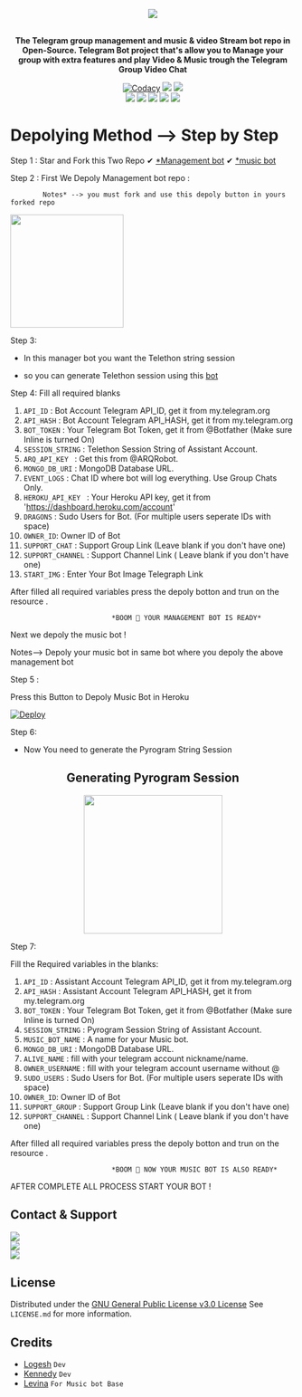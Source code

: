 <p align="center"><a href="https://t.me/VeezVideoBot"><img src="https://github.com/LOGI-TECH/LOGI-BOT/blob/master/logi/resources/logi.png"></a></p>
<p align="center">
    <br><b>The Telegram group management and music & video Stream bot repo in Open-Source. Telegram Bot project that's allow you to Manage your group with extra features and  play Video & Music trough the Telegram Group Video Chat</b><br>
</p>
<p align="center">
    <a href="https://app.codacy.com/gh/LOGI-TECH/LOGI-BOT/dashboard"> <img src="https://img.shields.io/codacy/grade/a723cb464d5a4d25be3152b5d71de82d?color=red&logo=codacy&style=flat-square" alt="Codacy" /></a>
    <a href="https://www.python.org/" alt="made-with-python"> <img src="https://img.shields.io/badge/Made%20with-Python-black.svg?style=flat-square&logo=python&logoColor=blue&color=red" /></a>
    <a href="https://github.com/LOGI-TECH/LOGI-BOT/graphs/commit-activity" alt="Maintenance"> <img src="https://img.shields.io/badge/Maintained%3F-yes-red.svg?style=flat-square" /></a><br>
    <a href="https://github.com/LOGI-TECH/LOGI-BOT"> <img src="https://img.shields.io/github/repo-size/LOGI-TECH/LOGI-BOT?color=red&logo=github&logoColor=blue&style=flat-square" /></a>
    <a href="https://github.com/LOGI-TECH/LOGI-BOT/commits/main"> <img src="https://img.shields.io/github/last-commit/LOGI-TECH/LOGI-BOT?color=red&logo=github&logoColor=blue&style=flat-square" /></a>
    <a href="https://github.com/LOGI-TECH/LOGI-BOT/issues"> <img src="https://img.shields.io/github/issues/LOGI-TECH/LOGI-BOT?color=red&logo=github&logoColor=blue&style=flat-square" /></a>
    <a href="https://github.com/LOGI-TECH/LOGI-BOT/network/members"> <img src="https://img.shields.io/github/forks/LOGI-TECH/LOGI-BOT?color=red&logo=github&logoColor=blue&style=flat-square" /></a>
    <a href="https://github.com/LOGI-TECH/LOGI-BOT/network/members"> <img src="https://img.shields.io/github/stars/LOGI-TECH/LOGI-BOT?color=red&logo=github&logoColor=blue&style=flat-square" /></a>
</p>

</details>

# Depolying Method --> Step by Step

Step 1 :
                  Star and Fork this Two Repo
                 ✔ [*Management bot](https://github.com/LOGI-TECH/LOGI-BOT)
                  ✔ [*music bot](https://github.com/LOGI-TECH/MUSIC)
                  
Step 2 :
            First We Depoly Management bot repo : 
            
            Notes* --> you must fork and use this depoly button in yours forked repo

      
<p><a href="https://heroku.com/deploy"><img src="https://img.shields.io/badge/Deploy%20To%20Heroku-blueviolet?style=for-the-badge&logo=heroku" width="200""/></a>
  </p>
 Step 3:
  
   - In this manager bot you want the Telethon string session
   
  - so you can generate Telethon session using this [bot](https://t.me/SessionStringGeneratorZBot)
  
  Step 4:
   Fill all required blanks 
  
  
1. `API_ID` : Bot Account Telegram API_ID, get it from my.telegram.org
2. `API_HASH` : Bot Account Telegram API_HASH, get it from my.telegram.org
3. `BOT_TOKEN` : Your Telegram Bot Token, get it from @Botfather (Make sure Inline is turned On)
4. `SESSION_STRING` : Telethon Session String of Assistant Account.
5. `ARQ_API_KEY ` : Get this from @ARQRobot.
6. `MONGO_DB_URI` : MongoDB Database URL.
7. `EVENT_LOGS` : Chat ID where bot will log everything. Use Group Chats Only.
8. `HEROKU_API_KEY ` : Your Heroku API key, get it from 'https://dashboard.heroku.com/account'
9. `DRAGONS` : Sudo Users for Bot. (For multiple users seperate IDs with space)
10. `OWNER_ID`: Owner ID of Bot
11. `SUPPORT_CHAT` : Support Group Link (Leave blank if you don't have one)
12. `SUPPORT_CHANNEL` : Support Channel Link ( Leave blank if you don't have one)
13. `START_IMG` : Enter Your Bot Image Telegraph Link
  
 After filled all required variables press the depoly botton and trun on the resource .
  
                             *BOOM 🎉 YOUR MANAGEMENT BOT IS READY*
  
 Next we depoly the music bot !
  
  Notes--> Depoly your music bot in same bot where you depoly the above management bot
  
 Step 5 :
        
 Press this Button to Depoly Music Bot in Heroku
  
 
   [![Deploy](https://www.herokucdn.com/deploy/button.svg)](https://heroku.com/deploy?template=https://github.com/LOGI-TECH/MUSIC)
  
  Step 6:
  
  - Now You need to generate the Pyrogram String Session 
  <h2 align="center">
   Generating Pyrogram Session
</h2>

<p align="center">
<a href="https://t.me/SessionStringGeneratorZBot"><img src="https://img.shields.io/badge/Generate%20On%20Repl-blueviolet?style=for-the-badge&logo=appveyor" width="245""/></a>
 </p>  
 
 Step 7:
 
 Fill the Required variables in the blanks:
 1. `API_ID` : Assistant Account Telegram API_ID, get it from my.telegram.org
2. `API_HASH` : Assistant Account Telegram API_HASH, get it from my.telegram.org
3. `BOT_TOKEN` : Your Telegram Bot Token, get it from @Botfather (Make sure Inline is turned On)
4. `SESSION_STRING` : Pyrogram Session String of Assistant Account.
5. `MUSIC_BOT_NAME` : A name for your Music bot.
6. `MONGO_DB_URI` : MongoDB Database URL.
7. `ALIVE_NAME` : fill with your telegram account nickname/name.
8. `OWNER_USERNAME` : fill with your telegram account username without @
9. `SUDO_USERS` : Sudo Users for Bot. (For multiple users seperate IDs with space)
10. `OWNER_ID`: Owner ID of Bot
11. `SUPPORT_GROUP` : Support Group Link (Leave blank if you don't have one)
12. `SUPPORT_CHANNEL` : Support Channel Link ( Leave blank if you don't have one)

After filled all required variables press the depoly botton and trun on the resource .

                             *BOOM 🎉 NOW YOUR MUSIC BOT IS ALSO READY*
  
  
  AFTER COMPLETE ALL PROCESS START YOUR BOT !

## Contact & Support

<a href="https://t.me/telegram"><img src="https://img.shields.io/badge/Join-Group%20Support-blue.svg?style=for-the-badge&logo=Telegram"></a><br>
<a href="https://t.me/logi_channel"><img src="https://img.shields.io/badge/Join-Updates%20Channel-blue.svg?style=for-the-badge&logo=Telegram"></a><br>
<a href="https://t.me/cl_me_logesh"><img src="https://img.shields.io/badge/Contact-Repo%20Owner-blue.svg?style=for-the-badge&logo=Telegram"></a>

## License

Distributed under the [GNU General Public License v3.0 License](https://github.com/LOGI-TECH/LOGI-BOT/blob/master/LICENSE) See `LICENSE.md` for more information.

## Credits
- [Logesh](https://github.com/LOGI-LAB) ``Dev``
- [Kennedy](https://github.com/kennedy-ex) ``Dev``
- [Levina](https://github.com/levina-lab) ``For Music bot Base``


